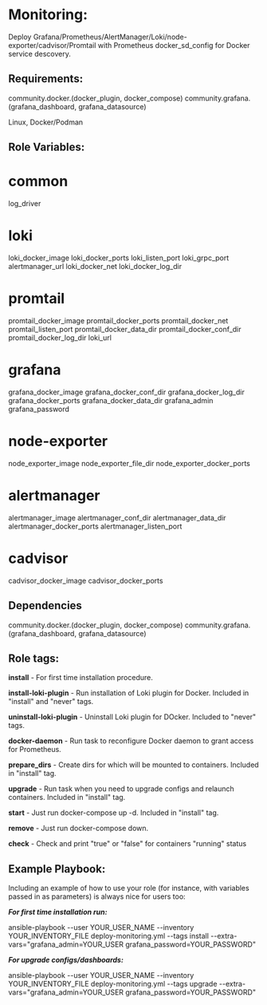 Monitoring:
=========

Deploy Grafana/Prometheus/AlertManager/Loki/node-exporter/cadvisor/Promtail with Prometheus docker_sd_config for Docker service descovery.

Requirements:
------------
community.docker.(docker_plugin, docker_compose)
community.grafana.(grafana_dashboard, grafana_datasource)

Linux, Docker/Podman

Role Variables:
--------------

# common
log_driver

# loki
loki_docker_image
loki_docker_ports
loki_listen_port
loki_grpc_port
alertmanager_url
loki_docker_net
loki_docker_log_dir

# promtail
promtail_docker_image
promtail_docker_ports
promtail_docker_net
promtail_listen_port
promtail_docker_data_dir
promtail_docker_conf_dir
promtail_docker_log_dir
loki_url

# grafana
grafana_docker_image
grafana_docker_conf_dir
grafana_docker_log_dir
grafana_docker_ports
grafana_docker_data_dir
grafana_admin
grafana_password

# node-exporter
node_exporter_image
node_exporter_file_dir
node_exporter_docker_ports

# alertmanager
alertmanager_image
alertmanager_conf_dir
alertmanager_data_dir
alertmanager_docker_ports
alertmanager_listen_port

# cadvisor
cadvisor_docker_image
cadvisor_docker_ports


Dependencies
------------
community.docker.(docker_plugin, docker_compose)
community.grafana.(grafana_dashboard, grafana_datasource)

Role tags:
--------------

**install** - For first time installation procedure.

**install-loki-plugin** - Run installation of Loki plugin for Docker. Included in "install" and "never" tags. 

**uninstall-loki-plugin** - Uninstall Loki plugin for DOcker. Included to "never" tags.

**docker-daemon** - Run task to reconfigure Docker daemon to grant access for Prometheus.

**prepare_dirs** - Create dirs for which will be mounted to containers. Included in "install" tag.

**upgrade** - Run task when you need to upgrade configs and relaunch containers. Included in "install" tag.

**start** - Just run docker-compose up -d. Included in "install" tag.

**remove** - Just run docker-compose down.

**check** - Check and print "true" or "false" for containers "running" status

Example Playbook:
----------------

Including an example of how to use your role (for instance, with variables passed in as parameters) is always nice for users too:

***For first time installation run:***

ansible-playbook --user YOUR_USER_NAME --inventory YOUR_INVENTORY_FILE deploy-monitoring.yml --tags install --extra-vars="grafana_admin=YOUR_USER grafana_password=YOUR_PASSWORD"

***For upgrade configs/dashboards:***

ansible-playbook --user YOUR_USER_NAME --inventory YOUR_INVENTORY_FILE deploy-monitoring.yml --tags upgrade --extra-vars="grafana_admin=YOUR_USER grafana_password=YOUR_PASSWORD"
